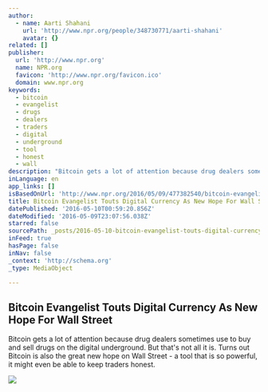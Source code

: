 ```yaml
---
author:
  - name: Aarti Shahani
    url: 'http://www.npr.org/people/348730771/aarti-shahani'
    avatar: {}
related: []
publisher:
  url: 'http://www.npr.org'
  name: NPR.org
  favicon: 'http://www.npr.org/favicon.ico'
  domain: www.npr.org
keywords:
  - bitcoin
  - evangelist
  - drugs
  - dealers
  - traders
  - digital
  - underground
  - tool
  - honest
  - wall
description: "Bitcoin gets a lot of attention because drug dealers sometimes use to buy and sell drugs on the digital underground. But that's not all it is. Turns out Bitcoin is also the great new hope on Wall Street - a tool that is so powerful, it might even be able to keep traders honest."
inLanguage: en
app_links: []
isBasedOnUrl: 'http://www.npr.org/2016/05/09/477382540/bitcoin-evangelist-touts-digital-currency-as-new-hope-for-wall-street'
title: Bitcoin Evangelist Touts Digital Currency As New Hope For Wall Street
datePublished: '2016-05-10T00:59:20.856Z'
dateModified: '2016-05-09T23:07:56.038Z'
starred: false
sourcePath: _posts/2016-05-10-bitcoin-evangelist-touts-digital-currency-as-new-hope-for-wa.md
inFeed: true
hasPage: false
inNav: false
_context: 'http://schema.org'
_type: MediaObject

---
```

<article style=""><h1>Bitcoin Evangelist Touts Digital Currency As New Hope For Wall Street</h1><p>Bitcoin gets a lot of attention because drug dealers sometimes use to buy and sell drugs on the digital underground. But that's not all it is. Turns out Bitcoin is also the great new hope on Wall Street - a tool that is so powerful, it might even be able to keep traders honest.</p><img src="https://media.npr.org/include/images/facebook-default.jpg?s=1400" /></article>
